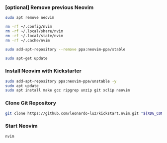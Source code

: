 
### [optional] Remove previous Neovim

```sh
sudo apt remove neovim

rm -rf ~/.config/nvim
rm -rf ~/.local/share/nvim
rm -rf ~/.local/state/nvim
rm -rf ~/.cache/nvim

sudo add-apt-repository --remove ppa:neovim-ppa/stable

sudo apt-get update
```

### Install Neovim with Kickstarter

```sh
sudo add-apt-repository ppa:neovim-ppa/unstable -y
sudo apt update
sudo apt install make gcc ripgrep unzip git xclip neovim
```

### Clone Git Repository

```sh
git clone https://github.com/leonardo-luz/kickstart.nvim.git "${XDG_CONFIG_HOME:-$HOME/.config}"/nvim
```

### Start Neovim

```sh
nvim
```
